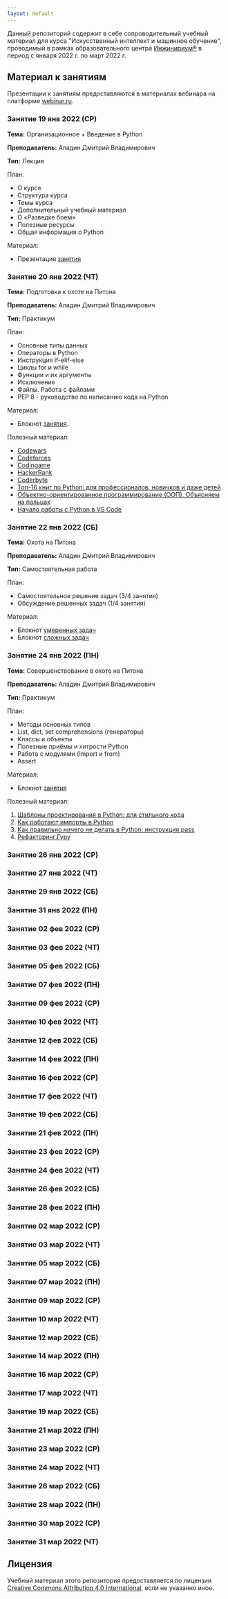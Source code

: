 ```yaml
---
layout: default
---
```


Данный репозиторий содержит в себе сопроводительный учебный материал для курса "Искусственный интеллект и машинное обучение", проводимый в рамках образовательного центра [Инжинириум®](https://inginirium.ru/) в период с января 2022 г. по март 2022 г.

## Материал к занятиям

Презентации к занятиям предоставляются в материалах вебинара на платформе [webinar.ru](https://webinar.ru/).

### Занятие 19 янв 2022 (СР)

**Тема:** Организационное + Введение в Python

**Преподаватель:** Аладин Дмитрий Владимирович

**Тип:** Лекция

План:

* О курсе
* Структура курса
* Темы курса
* Дополнительный учебный материал
* О «Разведке боем»
* Полезные ресурсы
* Общая информация о Python

Материал:

* Презентация [занятия](https://docs.google.com/presentation/d/1Mmu1tYx_a_t_3MAqDza6D6GUzAdDwN31_q2Og8A5y_4/edit?usp=sharing)

### Занятие 20 янв 2022 (ЧТ)

**Тема:** Подготовка к охоте на Питона

**Преподаватель:** Аладин Дмитрий Владимирович

**Тип:** Практикум

План:

* Основные типы данных
* Операторы в Python
* Инструкция if-elif-else
* Циклы for и while
* Функции и их аргументы
* Исключения
* Файлы. Работа с файлами
* PEP 8 - руководство по написанию кода на Python

Материал:

* Блокнот [занятия](/src/20-01-2022/workshop_MainFlow.ipynb).

Полезный материал:

* [Codewars](https://www.codewars.com/)
* [Codeforces](https://codeforces.com/)
* [Codingame](https://www.codingame.com/)
* [HackerRank](https://www.hackerrank.com/)
* [Coderbyte](https://coderbyte.com/)
* [Топ-16 книг по Python: для профессионалов, новичков и даже детей](https://highload.today/top-16-knig-po-python-dlya-professionalov-novichkov-i-dazhe-detej/)
* [Объектно-ориентированное программирование (ООП). Объясняем на пальцах](https://highload.today/obektno-orientirovannoe-programmirovanie/)
* [Начало работы с Python в VS Code](https://code.visualstudio.com/docs/python/python-tutorial)

### Занятие 22 янв 2022 (СБ)

**Тема:** Охота на Питона

**Преподаватель:** Аладин Дмитрий Владимирович

**Тип:** Самостоятельная работа

План:

* Самостоятельное решение задач (3/4 занятия)
* Обсуждение решенных задач (1/4 занятия)

Материал:

* Блокнот [умеренных задач](/src/22-01-2022/self-study_task-1.ipynb)
* Блокнот [сложных задач](/src/22-01-2022/self-study_task-2.ipynb)

### Занятие 24 янв 2022 (ПН)

**Тема:** Совершенствование в охоте на Питона

**Преподаватель:** Аладин Дмитрий Владимирович

**Тип:** Практикум

План:

* Методы основных типов
* List, dict, set comprehensions (генераторы)
* Классы и объекты
* Полезные приёмы и хитрости Python
* Работа с модулями (import и from)
* Assert

Материал:

* Блокнот [занятия](https://colab.research.google.com/drive/1yQgG6ESUFzxPWK8nZBkpgKfkt-4dMyjz?usp=sharing)

Полезный материал:

1. [Шаблоны проектирования в Python: для стильного кода](https://proglib.io/p/python-patterns/)
1. [Как работают импорты в Python](https://tproger.ru/translations/guide-into-python-imports/)
1. [Как правильно ничего не делать в Python: инструкция pass](https://proglib.io/p/kak-pravilno-nichego-ne-delat-v-python-instrukciya-pass-2020-12-19)
1. [Рефакторинг.Гуру](https://refactoring.guru)

### Занятие 26 янв 2022 (СР)

### Занятие 27 янв 2022 (ЧТ)

### Занятие 29 янв 2022 (СБ)

### Занятие 31 янв 2022 (ПН)

### Занятие 02 фев 2022 (СР)

### Занятие 03 фев 2022 (ЧТ)

### Занятие 05 фев 2022 (СБ)

### Занятие 07 фев 2022 (ПН)

### Занятие 09 фев 2022 (СР)

### Занятие 10 фев 2022 (ЧТ)

### Занятие 12 фев 2022 (СБ)

### Занятие 14 фев 2022 (ПН)

### Занятие 16 фев 2022 (СР)

### Занятие 17 фев 2022 (ЧТ)

### Занятие 19 фев 2022 (СБ)

### Занятие 21 фев 2022 (ПН)

### Занятие 23 фев 2022 (СР)

### Занятие 24 фев 2022 (ЧТ)

### Занятие 26 фев 2022 (СБ)

### Занятие 28 фев 2022 (ПН)

### Занятие 02 мар 2022 (СР)

### Занятие 03 мар 2022 (ЧТ)

### Занятие 05 мар 2022 (СБ)

### Занятие 07 мар 2022 (ПН)

### Занятие 09 мар 2022 (СР)

### Занятие 10 мар 2022 (ЧТ)

### Занятие 12 мар 2022 (СБ)

### Занятие 14 мар 2022 (ПН)

### Занятие 16 мар 2022 (СР)

### Занятие 17 мар 2022 (ЧТ)

### Занятие 19 мар 2022 (СБ)

### Занятие 21 мар 2022 (ПН)

### Занятие 23 мар 2022 (СР)

### Занятие 24 мар 2022 (ЧТ)

### Занятие 26 мар 2022 (СБ)

### Занятие 28 мар 2022 (ПН)

### Занятие 30 мар 2022 (СР)

### Занятие 31 мар 2022 (ЧТ)

## Лицензия

Учебный материал этого репозитория предоставляется по лицензии [Creative Commons Attribution 4.0 International](https://creativecommons.org/licenses/by/4.0/legalcode.ru), если не указанно иное.
